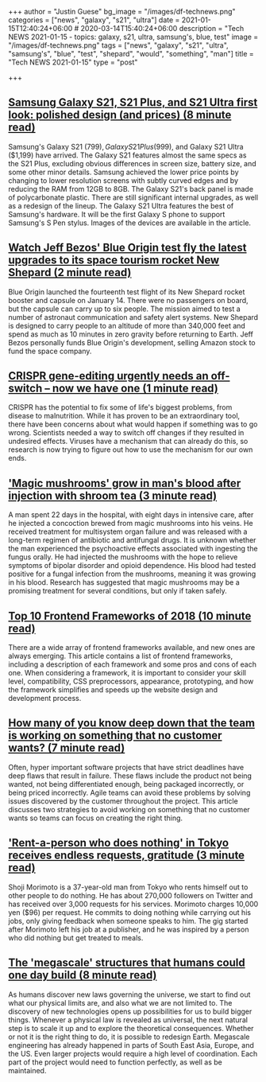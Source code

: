 +++
author = "Justin Guese"
bg_image = "/images/df-technews.png"
categories = ["news", "galaxy", "s21", "ultra"]
date = 2021-01-15T12:40:24+06:00 # 2020-03-14T15:40:24+06:00
description = "Tech NEWS 2021-01-15 - topics: galaxy, s21, ultra, samsung's, blue, test"
image = "/images/df-technews.png"
tags = ["news", "galaxy", "s21", "ultra", "samsung's", "blue", "test", "shepard", "would", "something", "man"]
title = "Tech NEWS 2021-01-15"
type = "post"

+++

## [Samsung Galaxy S21, S21 Plus, and S21 Ultra first look: polished design (and prices) (8 minute read)](https://www.theverge.com/22227772/samsung-galaxy-s21-plus-ultra-price-specs-release-date-unpacked/1/0100017705bbbb2b-bbdd9b1e-11b5-4716-b611-a5a555751f2e-000000/eUNO-B2kYU5wchw1cKI9yigul6tHK_30ZXmQzqDuM7w=176)

Samsung's Galaxy S21 ($799), Galaxy S21 Plus ($999), and Galaxy S21 Ultra ($1,199) have arrived. The Galaxy S21 features almost the same specs as the S21 Plus, excluding obvious differences in screen size, battery size, and some other minor details. Samsung achieved the lower price points by changing to lower resolution screens with subtly curved edges and by reducing the RAM from 12GB to 8GB. The Galaxy S21's back panel is made of polycarbonate plastic. There are still significant internal upgrades, as well as a redesign of the lineup. The Galaxy S21 Ultra features the best of Samsung's hardware. It will be the first Galaxy S phone to support Samsung's S Pen stylus. Images of the devices are available in the article.

## [Watch Jeff Bezos' Blue Origin test fly the latest upgrades to its space tourism rocket New Shepard (2 minute read)](https://www.cnbc.com/2021/01/14/watch-jeff-bezos-blue-origin-launch-new-shepard-ns-14.html/1/0100017705bbbb2b-bbdd9b1e-11b5-4716-b611-a5a555751f2e-000000/F5hIWF2mOj019MLPZBZt-q6NQiiW9OC0CHgB-AYQY6w=176)

Blue Origin launched the fourteenth test flight of its New Shepard rocket booster and capsule on January 14. There were no passengers on board, but the capsule can carry up to six people. The mission aimed to test a number of astronaut communication and safety alert systems. New Shepard is designed to carry people to an altitude of more than 340,000 feet and spend as much as 10 minutes in zero gravity before returning to Earth. Jeff Bezos personally funds Blue Origin's development, selling Amazon stock to fund the space company.

## [CRISPR gene-editing urgently needs an off-switch – now we have one (1 minute read)](https://www.newscientist.com/article/mg24933170-800-crispr-gene-editing-urgently-needs-an-off-switch-now-we-have-one//1/0100017705bbbb2b-bbdd9b1e-11b5-4716-b611-a5a555751f2e-000000/1NpRlI4SM0l91JjsU8ovLQQ6rZJAFFTLu9OEW3X6_9U=176)

CRISPR has the potential to fix some of life's biggest problems, from disease to malnutrition. While it has proven to be an extraordinary tool, there have been concerns about what would happen if something was to go wrong. Scientists needed a way to switch off changes if they resulted in undesired effects. Viruses have a mechanism that can already do this, so research is now trying to figure out how to use the mechanism for our own ends.

## ['Magic mushrooms' grow in man's blood after injection with shroom tea (3 minute read)](https://www.livescience.com/amp/magic-mushroom-injection-case-report.html/1/0100017705bbbb2b-bbdd9b1e-11b5-4716-b611-a5a555751f2e-000000/Rh0tYY49-2VQuIAZW6NU-j9oQlYke5z8Anr0C6Jg3lk=176)

A man spent 22 days in the hospital, with eight days in intensive care, after he injected a concoction brewed from magic mushrooms into his veins. He received treatment for multisystem organ failure and was released with a long-term regimen of antibiotic and antifungal drugs. It is unknown whether the man experienced the psychoactive effects associated with ingesting the fungus orally. He had injected the mushrooms with the hope to relieve symptoms of bipolar disorder and opioid dependence. His blood had tested positive for a fungal infection from the mushrooms, meaning it was growing in his blood. Research has suggested that magic mushrooms may be a promising treatment for several conditions, but only if taken safely.

## [Top 10 Frontend Frameworks of 2018 (10 minute read)](https://www.keycdn.com/blog/frontend-frameworks/1/0100017705bbbb2b-bbdd9b1e-11b5-4716-b611-a5a555751f2e-000000/NyUrwT_7pQprT3CWowNzTU6a-Fi65_x2eBlyumaWInU=176)

There are a wide array of frontend frameworks available, and new ones are always emerging. This article contains a list of frontend frameworks, including a description of each framework and some pros and cons of each one. When considering a framework, it is important to consider your skill level, compatibility, CSS preprocessors, appearance, prototyping, and how the framework simplifies and speeds up the website design and development process.

## [How many of you know deep down that the team is working on something that no customer wants? (7 minute read)](https://iism.org/article/how-many-of-you-know-deep-down-that-the-team-is-working-on-something-that-no-customer-wants-54/1/0100017705bbbb2b-bbdd9b1e-11b5-4716-b611-a5a555751f2e-000000/Awcgsf3GYgmQ7gIWWVu8xE1lrd9LlNn-S8AJVmnLoMo=176)

Often, hyper important software projects that have strict deadlines have deep flaws that result in failure. These flaws include the product not being wanted, not being differentiated enough, being packaged incorrectly, or being priced incorrectly. Agile teams can avoid these problems by solving issues discovered by the customer throughout the project. This article discusses two strategies to avoid working on something that no customer wants so teams can focus on creating the right thing.

## ['Rent-a-person who does nothing' in Tokyo receives endless requests, gratitude (3 minute read)](https://mainichi.jp/english/articles/20210111/p2a/00m/0dm/016000c/1/0100017705bbbb2b-bbdd9b1e-11b5-4716-b611-a5a555751f2e-000000/bQt-h-EOSuAq9Zv3StMldA6CvEnpfQ0msh94PCPrtHc=176)

Shoji Morimoto is a 37-year-old man from Tokyo who rents himself out to other people to do nothing. He has about 270,000 followers on Twitter and has received over 3,000 requests for his services. Morimoto charges 10,000 yen ($96) per request. He commits to doing nothing while carrying out his jobs, only giving feedback when someone speaks to him. The gig started after Morimoto left his job at a publisher, and he was inspired by a person who did nothing but get treated to meals.

## [The 'megascale' structures that humans could one day build (8 minute read)](https://www.bbc.com/future/article/20210113-the-megascale-structures-that-humans-could-one-day-build/1/0100017705bbbb2b-bbdd9b1e-11b5-4716-b611-a5a555751f2e-000000/aZ-hyb377LEFnmJI-vWfaEpq7BN85HIG6A4Nc6aoEns=176)

As humans discover new laws governing the universe, we start to find out what our physical limits are, and also what we are not limited to. The discovery of new technologies opens up possibilities for us to build bigger things. Whenever a physical law is revealed as universal, the next natural step is to scale it up and to explore the theoretical consequences. Whether or not it is the right thing to do, it is possible to redesign Earth. Megascale engineering has already happened in parts of South East Asia, Europe, and the US. Even larger projects would require a high level of coordination. Each part of the project would need to function perfectly, as well as be maintained.

